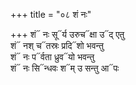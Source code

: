 +++
title = "०८ शं नः"

+++
शं᳓ नः सू᳓र्य उरुच᳓क्षा उ᳓द् एतु  
शं᳓ नश् च᳓तस्रः प्रदि᳓शो भवन्तु  
शं᳓ नः प᳓र्वता ध्रुव᳓यो भवन्तु  
शं᳓ नः सि᳓न्धवः श᳓म् उ सन्तु आ᳓पः